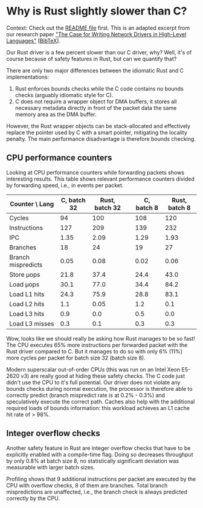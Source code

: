 # Why is Rust slightly slower than C?

Context: Check out the [README file](README.md) first. This is an adapted excerpt from our research paper ["The Case for Writing Network Drivers in High-Level Languages"](https://www.net.in.tum.de/fileadmin/bibtex/publications/papers/the-case-for-writing-network-drivers-in-high-level-languages.pdf) [[BibTeX](https://www.net.in.tum.de/publications/bibtex/highleveldrivers.bib)].

Our Rust driver is a few percent slower than our C driver, why? Well, it's of course because of safety features in Rust, but can we quantify that?

There are only two major differences between the idiomatic Rust and C implementations:

1. Rust enforces bounds checks while the C code contains no bounds checks (arguably idiomatic style for C).
2. C does not require a wrapper object for DMA buffers, it stores all necessary metadata directly in front of the packet data the same memory area as the DMA buffer.

However, the Rust wrapper objects can be stack-allocated and effectively replace the pointer used by C with a smart pointer, mitigating the locality penalty.
The main performance disadvantage is therefore bounds checking.

## CPU performance counters

Looking at CPU performance counters while forwarding packets shows interesting results.
This table shows relevant performance counters divided by forwarding speed, i.e., in events per packet.


| **Counter** \ **Lang**| C, batch 32 | Rust, batch 32 |    | C, batch 8 | Rust, batch 8 |
|-----------------------|-------------|----------------|----|------------|---------------|
| Cycles                | 94          | 100            |    | 108        | 120           |
| Instructions          | 127         | 209            |    | 139        | 232           |
| IPC                   | 1.35        | 2.09           |    | 1.29       | 1.93          |
| Branches              | 18          | 24             |    | 19         | 27            |
| Branch mispredicts    | 0.05        | 0.08           |    | 0.02       | 0.06          |
| Store µops            | 21.8        | 37.4           |    | 24.4       | 43.0          |
| Load µops             | 30.1        | 77.0           |    | 34.4       | 84.2          |
| Load L1 hits          | 24.3        | 75.9           |    | 28.8       | 83.1          |
| Load L2 hits          | 1.1         | 0.05           |    | 1.2        | 0.1           |
| Load L3 hits          | 0.9         | 0.0            |    | 0.5        | 0.0           |
| Load L3 misses        | 0.3         | 0.1            |    | 0.3        | 0.3           |

Wow, looks like we should really be asking how Rust manages to be so fast! The CPU executes 65% more instructions per forwarded packet with the Rust driver compared to C.
But it manages to do so with only 6% (11%) more cycles per packet for batch size 32 (batch size 8).

Modern superscalar out-of-order CPUs (this was run on an Intel Xeon E5-2620 v3) are really good at hiding these safety checks. The C code just didn't use the CPU to it's full potential.
Our driver does not violate any bounds checks during normal execution, the processor is therefore able to correctly predict (branch mispredict rate is at 0.2% - 0.3%) and speculatively execute the correct path.
Caches also help with the additional required loads of bounds information: this workload achieves an L1 cache hit rate of > 98%.

## Integer overflow checks

Another safety feature in Rust are integer overflow checks that have to be explicitly enabled with a compile-time flag.
Doing so decreases throughput by only 0.8% at batch size 8, no statistically significant deviation was measurable with larger batch sizes.

Profiling shows that 9 additional instructions per packet are executed by the CPU with overflow checks, 8 of them are branches.
Total branch mispredictions are unaffected, i.e., the  branch check is always predicted correctly by the CPU.




